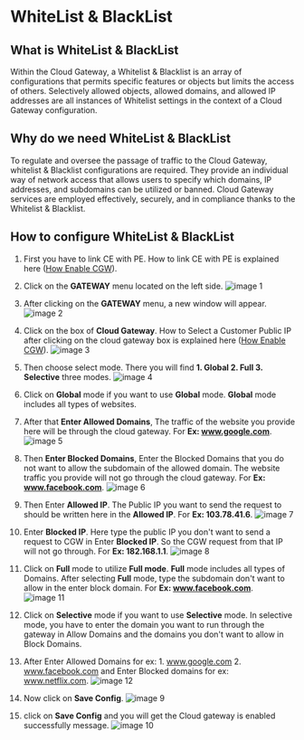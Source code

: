 # WhiteList & BlackList
## What is WhiteList & BlackList
Within the Cloud Gateway, a Whitelist & Blacklist is an array of configurations that permits specific features or objects but limits the access of others. Selectively allowed objects, allowed domains, and allowed IP addresses are all instances of Whitelist settings in the context of a Cloud Gateway configuration.
## Why do we need WhiteList & BlackList
To regulate and oversee the passage of traffic to the Cloud Gateway, whitelist & Blacklist configurations are required. They provide an individual way of network access that allows users to specify which domains, IP addresses, and subdomains can be utilized or banned. Cloud Gateway services are employed effectively, securely, and in compliance thanks to the Whitelist & Blacklist.
## How to configure WhiteList & BlackList
1. First you have to link CE with PE. How to link CE with PE is explained here ([How Enable CGW](#how-enable-cgw)).
2. Click on the **GATEWAY** menu located on the left side.
   ![image 1](https://github.com/Nancypatel1103/ComplianceClient/assets/153616269/84bf2c8a-30ce-45b0-9c48-d2394f7609ce)

3. After clicking on the **GATEWAY** menu, a new window will appear.
  ![image 2](https://github.com/Nancypatel1103/ComplianceClient/assets/153616269/9e2cba70-b85d-4c5f-af14-73af76531cf1)

4. Click on the box of **Cloud Gateway**. How to Select a Customer Public IP after clicking on the cloud gateway box is explained here ([How Enable CGW](#how-enable-cgw)).
   ![image 3](https://github.com/Nancypatel1103/ComplianceClient/assets/153616269/b6785647-151b-4d2a-8f87-c13f834a8785)
   
5. Then choose select mode. There you will find **1. Global 2. Full 3. Selective** three modes.
   ![image 4](https://github.com/Nancypatel1103/ComplianceClient/assets/153616269/cadc0257-7112-4a4f-a717-dfa9d2197bb3)

6. Click on **Global** mode if you want to use **Global** mode. **Global** mode includes all types of websites.
7. After that **Enter Allowed Domains**, The traffic of the website you provide here will be through the cloud gateway. For **Ex: www.google.com**.
   ![image 5](https://github.com/Nancypatel1103/ComplianceClient/assets/153616269/98f2b235-4e9f-44db-a69e-86e8cd9eb7f8)
   
8. Then **Enter Blocked Domains**, Enter the Blocked Domains that you do not want to allow the subdomain of the allowed domain. The website traffic you provide will not go through the cloud gateway. For **Ex: www.facebook.com**.
   ![image 6](https://github.com/Nancypatel1103/ComplianceClient/assets/153616269/f9023c62-e31b-4b12-885b-ce8a810351c7)

9. Then Enter **Allowed IP**. The Public IP you want to send the request to should be written here in the **Allowed IP**. For **Ex: 103.78.41.6**.
    ![image 7](https://github.com/Nancypatel1103/ComplianceClient/assets/153616269/750461e3-8b07-4e79-aaa8-6db0c8bcbb23)

10. Enter **Blocked IP**. Here type the public IP you don't want to send a request to CGW in Enter **Blocked IP**. So the CGW request from that IP will not go through. For **Ex: 182.168.1.1**.
    ![image 8](https://github.com/Nancypatel1103/ComplianceClient/assets/153616269/bb0503b9-2346-46fb-9dac-e19cb033da64)

11. Click on **Full** mode to utilize **Full mode**. **Full** mode includes all types of Domains. After selecting **Full** mode, type the subdomain don't want to allow in the enter block domain. For **Ex: www.facebook.com**.
    ![image 11](https://github.com/Nancypatel1103/ComplianceClient/assets/153616269/45f6f15d-28f8-40bc-a4ce-9d5d708787cc)
12. Click on **Selective** mode if you want to use **Selective** mode. In selective mode, you have to enter the domain you want to run through the gateway in Allow Domains and the domains you don't want to allow in Block Domains.
13. After Enter Allowed Domains for ex: 1. www.google.com 2. www.facebook.com and Enter Blocked domains for ex: www.netflix.com.
    ![image 12](https://github.com/Nancypatel1103/ComplianceClient/assets/153616269/7dc671dc-5b48-4be5-8c25-c3e84afd0674)

14. Now click on **Save Config**.
    ![image 9](https://github.com/Nancypatel1103/ComplianceClient/assets/153616269/72d4f776-2172-4ef4-9d26-0dd49ff5b8b6)

15. click on **Save Config** and you will get the Cloud gateway is enabled successfully message.
    ![image 10](https://github.com/Nancypatel1103/ComplianceClient/assets/153616269/c4132a2c-f1c2-4e40-af3a-feb37379a555)
